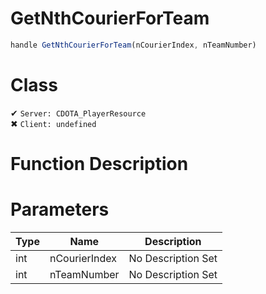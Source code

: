 # GetNthCourierForTeam
```js	
handle GetNthCourierForTeam(nCourierIndex, nTeamNumber)
```
# Class
✔ `Server: CDOTA_PlayerResource`  
✖ `Client: undefined`  

# Function Description

# Parameters
Type|Name|Description
--|--|--
int|nCourierIndex|No Description Set
int|nTeamNumber|No Description Set
